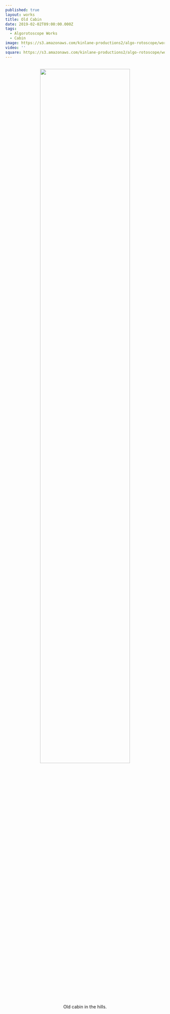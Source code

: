 ```yaml
---
published: true
layout: works
title: Old Cabin
date: 2019-02-02T09:00:00.000Z
tags:
  - Algorotoscope Works
  - Cabin
image: https://s3.amazonaws.com/kinlane-productions2/algo-rotoscope/working/old-cabin.jpg
video: ''
square: https://s3.amazonaws.com/kinlane-productions2/algo-rotoscope/working/old-cabin-square.jpg
---
```

<p align="center"><img src="{{ page.image }}" width="75%" style="padding: 15px;" /></p>
<center>Old cabin in the hills.</center>
